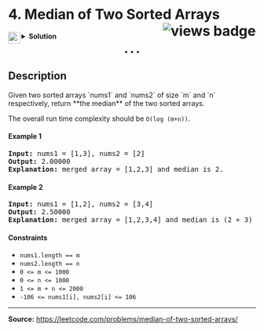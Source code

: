 <h1>
4. Median of Two Sorted Arrays
<img src="https://tinyurl.com/bdfrx5rt" align="right" alt="views badge">
</h1>

<details>
<summary>
    <img src="https://git.io/JDE5D" height="24" align="left" alt="swift">
    <b>Solution</b>
</summary>

<br/>

```swift
class Solution {
    func findMedianSortedArrays(_ nums1: [Int], _ nums2: [Int]) -> Double {
        
        let lenN1 = nums1.count, lenN2 = nums2.count
        
        var arr = [Int](repeating: 0, count: lenN1 + lenN2)
        
        var valA = lenN1 - 1,
            valB = lenN2 - 1,
            valC = lenN1 + lenN2 - 1
        
        while valC >= 0 {
            if valB < 0 || valA >= 0 && nums1[valA] > nums2[valB] {
                arr[valC] = nums1[valA]
                valA = (valA - 1)
            } else {
                arr[valC] = nums2[valB]
                valB = (valB - 1)
            }
            valC = valC - 1
        }
        let lenArr = arr.count, mid = (lenArr / 2)
        return lenArr % 2 == 0 ? Double(arr[mid-1] + arr[mid]) / 2 : Double(arr[mid])
    }
}
```

<p>
<a href="https://gist.github.com/asahiocean/5a9be64420276fa743455659ce530510">
<img src="https://git.io/JDNlC" alt="GitHub Gist" height="18" align="center">
</a>
<a href="https://leetcode.com/problems/median-of-two-sorted-arrays/discuss/1134918">
<img src="https://git.io/JDSVA" alt="LeetCode Discuss" height="28" align="right">
</a>
</p>
    
</details>

<p align="center">• • •</p>

<h2>Description</h2>

<p>
Given two sorted arrays `nums1` and `nums2` of size `m` and `n` respectively, return **the median** of the two sorted arrays.

The overall run time complexity should be `O(log (m+n))`.
</p>

<h4>Example 1</h4>

<pre>
<b>Input:</b> nums1 = [1,3], nums2 = [2]
<b>Output:</b> 2.00000
<b>Explanation:</b> merged array = [1,2,3] and median is 2.
</pre>

<h4>Example 2</h4>

<pre>
<b>Input:</b> nums1 = [1,2], nums2 = [3,4]
<b>Output:</b> 2.50000
<b>Explanation:</b> merged array = [1,2,3,4] and median is (2 + 3) / 2 = 2.5.
</pre>

<h4>Constraints</h4>

<ul>
<li><code>nums1.length == m</code></li>
<li><code>nums2.length == n</code></li>
<li><code>0 <= m <= 1000</code></li>
<li><code>0 <= n <= 1000</code></li>
<li><code>1 <= m + n <= 2000</code></li>
<li><code>-106 <= nums1[i], nums2[i] <= 106</code></li>
</ul>

<hr>

<b>Source:</b> https://leetcode.com/problems/median-of-two-sorted-arrays/
